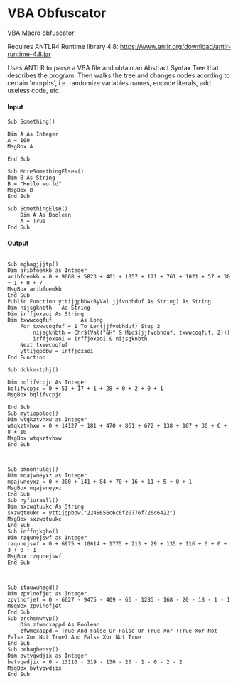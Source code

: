 # VBA Obfuscator
VBA Macro obfuscator

Requires ANTLR4 Runtime library 4.8: https://www.antlr.org/download/antlr-runtime-4.8.jar

Uses ANTLR to parse a VBA file and obtain an Abstract Syntax Tree that describes the program. Then walks the tree and changes nodes acording to certain 'morphs', i.e. randomize variables names, encode literals, add useless code, etc.

#### Input

```
Sub Something()

Dim A As Integer
A = 100
MsgBox A

End Sub

Sub MoreSomethingElses()
Dim B As String
B = "Hello world"
MsgBox B
End Sub

Sub SomethingElse()
    Dim A As Boolean
    A = True
End Sub
```
#### Output
```

Sub mghagjjjtp()
Dim aribfoemkb as Integer
aribfoemkb = 0 + 9668 + 5823 + 401 + 1057 + 171 + 761 + 1021 + 57 + 30 + 1 + 0 + 7
MsgBox aribfoemkb
End Sub
Public Function yttijgpbbw(ByVal jjfvobhduf As String) As String
Dim nijsgknbth   As String
Dim irffjoxaoi As String
Dim txwwcoqfuf         As Long
    For txwwcoqfuf = 1 To Len(jjfvobhduf) Step 2
        nijsgknbth = Chr$(Val("&H" & Mid$(jjfvobhduf, txwwcoqfuf, 2)))
        irffjoxaoi = irffjoxaoi & nijsgknbth
    Next txwwcoqfuf
    yttijgpbbw = irffjoxaoi
End Function

Sub dokkmstphj()

Dim bqlifvcpjc As Integer
bqlifvcpjc = 0 + 51 + 17 + 1 + 28 + 0 + 2 + 0 + 1
MsgBox bqlifvcpjc

End Sub
Sub mytiopoloc()
Dim wtqkztvhxw as Integer
wtqkztvhxw = 0 + 14127 + 181 + 470 + 861 + 672 + 138 + 107 + 30 + 6 + 8 + 10
MsgBox wtqkztvhxw
End Sub



Sub bmnonjulqj()
Dim mqajwneyxz as Integer
mqajwneyxz = 0 + 300 + 141 + 84 + 70 + 16 + 11 + 5 + 0 + 1
MsgBox mqajwneyxz
End Sub
Sub hyfiuraell()
Dim sxzwqtuukc As String
sxzwqtuukc = yttijgpbbw("2248656c6c6f20776f726c6422")
MsgBox sxzwqtuukc
End Sub
Sub inffnjkgho()
Dim rzqunejswf as Integer
rzqunejswf = 0 + 6975 + 10614 + 1775 + 213 + 29 + 135 + 116 + 6 + 0 + 3 + 0 + 1
MsgBox rzqunejswf
End Sub



Sub itauwuhsgd()
Dim zpvlnofjet as Integer
zpvlnofjet = 0 - 6027 - 9475 - 409 - 66 - 1285 - 168 - 20 - 18 - 1 - 1
MsgBox zpvlnofjet
End Sub
Sub zrchsnwhyp()
    Dim zfwmcxappd As Boolean
    zfwmcxappd = True And False Or False Or True Xor (True Xor Not False Xor Not True) And False Xor Not True
End Sub
Sub behaghensy()
Dim bvtvqwdjix as Integer
bvtvqwdjix = 0 - 13116 - 319 - 130 - 23 - 1 - 0 - 2 - 2
MsgBox bvtvqwdjix
End Sub

```

